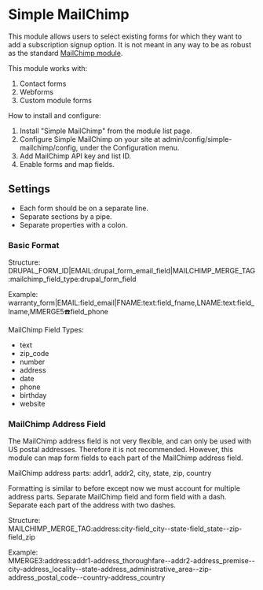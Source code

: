 # Simple MailChimp #

This module allows users to select existing forms for which they want to add a 
subscription signup option. It is not meant in any way to be as robust as the 
standard [MailChimp module](https://www.drupal.org/project/mailchimp).

This module works with:
1. Contact forms
2. Webforms
3. Custom module forms

How to install and configure:

1. Install "Simple MailChimp" from the module list page.
2. Configure Simple MailChimp on your site at 
admin/config/simple-mailchimp/config, under the Configuration menu.
3. Add MailChimp API key and list ID.
4. Enable forms and map fields.

## Settings ##

* Each form should be on a separate line.
* Separate sections by a pipe.
* Separate properties with a colon.

### Basic Format ###

Structure:
DRUPAL_FORM_ID|EMAIL:drupal_form_email_field|MAILCHIMP_MERGE_TAG:mailchimp_field_type:drupal_form_field

Example:
warranty_form|EMAIL:field_email|FNAME:text:field_fname,LNAME:text:field_lname,MMERGE5:phone:field_phone

MailChimp Field Types:
* text
* zip_code
* number
* address
* date
* phone
* birthday
* website

### MailChimp Address Field ###

The MailChimp address field is not very flexible, and can only be used with US 
postal addresses. Therefore it is not recommended. However, this module can map 
form fields to each part of the MailChimp address field.

MailChimp address parts: addr1, addr2, city, state, zip, country

Formatting is similar to before except now we must account for multiple address 
parts. Separate MailChimp field and 
form field with a dash. Separate each part of the address with two dashes.

Structure:  
MAILCHIMP_MERGE_TAG:address:city-field_city--state-field_state--zip-field_zip

Example:  
MMERGE3:address:addr1-address_thoroughfare--addr2-address_premise--city-address_locality--state-address_administrative_area--zip-address_postal_code--country-address_country
